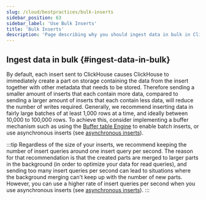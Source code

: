 ```yaml
---
slug: /cloud/bestpractices/bulk-inserts
sidebar_position: 63
sidebar_label: 'Use Bulk Inserts'
title: 'Bulk Inserts'
description: 'Page describing why you should ingest data in bulk in ClickHouse'
---
```



## Ingest data in bulk {#ingest-data-in-bulk}
By default, each insert sent to ClickHouse causes ClickHouse to immediately create a part on storage containing the data from the insert together with other metadata that needs to be stored.
Therefore sending a smaller amount of inserts that each contain more data, compared to sending a larger amount of inserts that each contain less data, will reduce the number of writes required. Generally, we recommend inserting data in fairly large batches of at least 1,000 rows at a time, and ideally between 10,000 to 100,000 rows. To achieve this, consider implementing a buffer mechanism such as using the [Buffer table Engine](/engines/table-engines/special/buffer.md) to enable batch inserts, or use asynchronous inserts (see [asynchronous inserts](/cloud/bestpractices/asyncinserts.md)).

:::tip
Regardless of the size of your inserts, we recommend keeping the number of insert queries around one insert query per second.
The reason for that recommendation is that the created parts are merged to larger parts in the background (in order to optimize your data for read queries), and sending too many insert queries per second can lead to situations where the background merging can't keep up with the number of new parts.
However, you can use a higher rate of insert queries per second when you use asynchronous inserts (see [asynchronous inserts](/cloud/bestpractices/asyncinserts.md)).
:::
